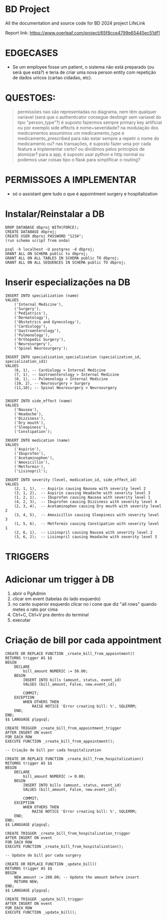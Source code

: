 # BD Project
All the documentation and source code for BD 2024 project LifeLink


Report link: https://www.overleaf.com/project/65f8cce4799e65445ec51df1



# EDGECASES
- Se um employee fosse um patient, o sistema não está preparado (ou será que está?) e teria de criar uma nova person entity com repetição de dados unicos (cartao cidadao, etc). 



# QUESTOES:
> permissões nao são representadas no diagrama, nem têm qualquer variavel (será que o authenticator consegue destingir sem variavel do tipo "person_type"?)
> é suposto fazermos sempre primary key artificial ou por exemplo side effects é nome+severidade?
> na modulação dos medicamentos assumimos um medicamento_type e medicamento_prescribed para não estar sempre a repetir o nome do medicamento ou?
> nas transações, é suposto fazer uma por cada feature a implementar certo? ou dividimos pelos principios de atomizar?
> para a app, é suposto usar python e http normal ou podemos usar coisas tipo o flask para simplificar o routing?




# PERMISSOES A IMPLEMENTAR
- só o assistant gere tudo o que é appointment surgery e hospitalization



# Instalar/Reinstalar a DB

```
DROP DATABASE dbproj WITH(FORCE);
CREATE DATABASE dbproj;
CREATE USER dbproj PASSWORD "1234";
(run schema script from onda)

psql -h localhost -U postgres -d dbproj;
GRANT ALL ON SCHEMA public to dbproj;
GRANT ALL ON ALL TABLES IN SCHEMA public TO dbproj;
GRANT ALL ON ALL SEQUENCES IN SCHEMA public TO dbproj;
```


# Inserir especializações na DB

```
INSERT INTO specialization (name)
VALUES
    ('Internal Medicine'),
    ('Surgery'),
    ('Pediatrics'),
    ('Dermatology'),
    ('Obstetrics and Gynecology'),
    ('Cardiology'),
    ('Gastroenterology'),
    ('Pulmonology'),
    ('Orthopedic Surgery'),
    ('Neurosurgery'),
    ('Spinal Neurosurgery');
	
INSERT INTO specialization_specialization (specialization_id, specialization_id1)
VALUES
    (6, 1), -- Cardiology > Internal Medicine
    (7, 1), -- Gastroenterology > Internal Medicine
    (8, 1), -- Pulmonology > Internal Medicine
    (10, 2), -- Neurosurgery > Surgery
	(11,10); -- Spinal Neurosurgery > Neurosurgery


INSERT INTO side_effect (name)
VALUES
    ('Nausea'),
    ('Headache'),
    ('Dizziness'),
    ('Dry mouth'),
    ('Sleepiness'),
    ('Constipation');

INSERT INTO medication (name)
VALUES
    ('Aspirin'),
    ('Ibuprofen'),
    ('Acetaminophen'),
    ('Amoxicillin'),
    ('Metformin'),
    ('Lisinopril');

INSERT INTO severity (level, medication_id, side_effect_id)
VALUES
    (2, 1, 1),  -- Aspirin causing Nausea with severity level 2
    (3, 1, 2),  -- Aspirin causing Headache with severity level 3
    (1, 2, 1),  -- Ibuprofen causing Nausea with severity level 1
    (4, 2, 3),  -- Ibuprofen causing Dizziness with severity level 4
    (2, 3, 4),  -- Acetaminophen causing Dry mouth with severity level 2
    (3, 4, 5),  -- Amoxicillin causing Sleepiness with severity level 3
    (1, 5, 6),  -- Metformin causing Constipation with severity level 1
    (2, 6, 1),  -- Lisinopril causing Nausea with severity level 2
    (3, 6, 2);  -- Lisinopril causing Headache with severity level 3
```

# TRIGGERS

# Adicionar um trigger à DB
1. abrir o PgAdmin
2. clicar em event (tabelas do lado esquerdo)
3. no canto superior esquerdo clicar no í cone que diz "all rows" quando metes o rato por cima
4. Ctrl+C, Ctrl+V pra dentro do terminal
5. executar

# Criação de bill por cada appointment
```
CREATE OR REPLACE FUNCTION _create_bill_from_appointment()
RETURNS trigger AS $$
BEGIN
    DECLARE
        bill_amount NUMERIC := 50.00;
    BEGIN
        INSERT INTO bills (amount, status, event_id)
        VALUES (bill_amount, False, new.event_id);

        COMMIT;
    EXCEPTION
        WHEN OTHERS THEN
            RAISE NOTICE 'Error creating bill: %', SQLERRM;
    END;
END;
$$ LANGUAGE plpgsql;

CREATE TRIGGER _create_bill_from_appointment_trigger
AFTER INSERT ON event
FOR EACH ROW
EXECUTE FUNCTION _create_bill_from_appointment();

-- Criação de bill por cada hospitalization

CREATE OR REPLACE FUNCTION _create_bill_from_hospitalization()
RETURNS trigger AS $$
BEGIN
    DECLARE
        bill_amount NUMERIC := 0.00;
    BEGIN
        INSERT INTO bills (amount, status, event_id)
        VALUES (bill_amount, False, new.event_id);

        COMMIT;
    EXCEPTION
        WHEN OTHERS THEN
            RAISE NOTICE 'Error creating bill: %', SQLERRM;
    END;
END;
$$ LANGUAGE plpgsql;

CREATE TRIGGER _create_bill_from_hospitalization_trigger
AFTER INSERT ON event
FOR EACH ROW
EXECUTE FUNCTION _create_bill_from_hospitalization();

-- Update de bill por cada surgery

CREATE OR REPLACE FUNCTION _update_bill()
RETURNS trigger AS $$
BEGIN
    NEW.amount := 200.00; -- Update the amount before insert
    RETURN NEW;
END;
$$ LANGUAGE plpgsql;

CREATE TRIGGER _update_bill_trigger
AFTER INSERT ON event
FOR EACH ROW
EXECUTE FUNCTION _update_bill();
```